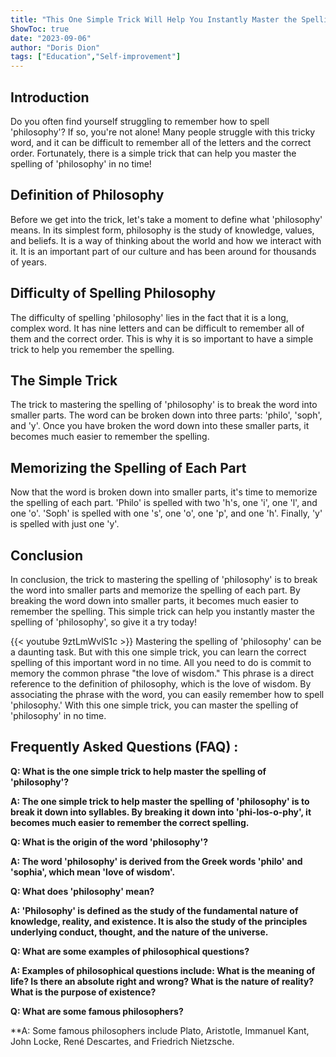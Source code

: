 ```yaml
---
title: "This One Simple Trick Will Help You Instantly Master the Spelling of 'Philosophy'!"
ShowToc: true 
date: "2023-09-06"
author: "Doris Dion" 
tags: ["Education","Self-improvement"]
---
```

## Introduction

Do you often find yourself struggling to remember how to spell 'philosophy'? If so, you're not alone! Many people struggle with this tricky word, and it can be difficult to remember all of the letters and the correct order. Fortunately, there is a simple trick that can help you master the spelling of 'philosophy' in no time!

## Definition of Philosophy

Before we get into the trick, let's take a moment to define what 'philosophy' means. In its simplest form, philosophy is the study of knowledge, values, and beliefs. It is a way of thinking about the world and how we interact with it. It is an important part of our culture and has been around for thousands of years.

## Difficulty of Spelling Philosophy

The difficulty of spelling 'philosophy' lies in the fact that it is a long, complex word. It has nine letters and can be difficult to remember all of them and the correct order. This is why it is so important to have a simple trick to help you remember the spelling.

## The Simple Trick

The trick to mastering the spelling of 'philosophy' is to break the word into smaller parts. The word can be broken down into three parts: 'philo', 'soph', and 'y'. Once you have broken the word down into these smaller parts, it becomes much easier to remember the spelling.

## Memorizing the Spelling of Each Part

Now that the word is broken down into smaller parts, it's time to memorize the spelling of each part. 'Philo' is spelled with two 'h's, one 'i', one 'l', and one 'o'. 'Soph' is spelled with one 's', one 'o', one 'p', and one 'h'. Finally, 'y' is spelled with just one 'y'.

## Conclusion

In conclusion, the trick to mastering the spelling of 'philosophy' is to break the word into smaller parts and memorize the spelling of each part. By breaking the word down into smaller parts, it becomes much easier to remember the spelling. This simple trick can help you instantly master the spelling of 'philosophy', so give it a try today!

{{< youtube 9ztLmWvlS1c >}} 
Mastering the spelling of 'philosophy' can be a daunting task. But with this one simple trick, you can learn the correct spelling of this important word in no time. All you need to do is commit to memory the common phrase "the love of wisdom." This phrase is a direct reference to the definition of philosophy, which is the love of wisdom. By associating the phrase with the word, you can easily remember how to spell 'philosophy.' With this one simple trick, you can master the spelling of 'philosophy' in no time.

## Frequently Asked Questions (FAQ) :
**Q: What is the one simple trick to help master the spelling of 'philosophy'?**

**A: The one simple trick to help master the spelling of 'philosophy' is to break it down into syllables. By breaking it down into 'phi-los-o-phy', it becomes much easier to remember the correct spelling.**

**Q: What is the origin of the word 'philosophy'?**

**A: The word 'philosophy' is derived from the Greek words 'philo' and 'sophia', which mean 'love of wisdom'.**

**Q: What does 'philosophy' mean?**

**A: 'Philosophy' is defined as the study of the fundamental nature of knowledge, reality, and existence. It is also the study of the principles underlying conduct, thought, and the nature of the universe.**

**Q: What are some examples of philosophical questions?**

**A: Examples of philosophical questions include: What is the meaning of life? Is there an absolute right and wrong? What is the nature of reality? What is the purpose of existence?**

**Q: What are some famous philosophers?**

**A: Some famous philosophers include Plato, Aristotle, Immanuel Kant, John Locke, René Descartes, and Friedrich Nietzsche.





